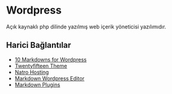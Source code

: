# Wordpress

Açık kaynaklı php dilinde yazılmış web içerik yöneticisi yazılımıdır.

## Harici Bağlantılar

- [10 Markdowns for Wordpress]
- [Twentyfifteen Theme]
- [Natro Hosting]
- [Markdown Wordpress Editor]
- [Markdown Plugins]

[10 Markdowns for Wordpress]: https://blogging.org/blog/10-best-markdown-plugins-for-wordpress-websites/
[Twentyfifteen Theme]: https://wordpress.org/themes/twentyfifteen/
[Natro Hosting]: https://www.natro.com/hosting/wordpress-hosting
[Markdown Wordpress Editor]: https://en.support.wordpress.com/wordpress-editor/blocks/markdown-block/
[Markdown Plugins]: https://wordpress.org/plugins/tags/markdown/